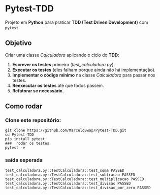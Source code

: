 # Pytest-TDD

Projeto em **Python** para praticar **TDD (Test Driven Development)** com `pytest`.

## Objetivo
Criar uma classe *Calculadora* aplicando o ciclo do **TDD**:

1. **Escrever os testes** primeiro (*test_calculadora.py*).
2. **Executar os testes** (eles falham porque ainda não há implementação).
3. **Implementar o código mínimo** na classe *Calculadora* para passar nos testes.
4. **Reexecutar os testes** até que todos passem.
5. **Refatorar se necessário**.


## Como rodar

### Clone este repositório:
    git clone https://github.com/MarceloSwap/Pytest-TDD.git
    cd Pytest-TDD
    pip install pytest
    ###  rodar os testes
    pytest -v

### saída esperada
    test_calculadora.py::TestCalculadora::test_soma PASSED
    test_calculadora.py::TestCalculadora::test_subtracao PASSED
    test_calculadora.py::TestCalculadora::test_multiplicacao PASSED
    test_calculadora.py::TestCalculadora::test_divisao PASSED
    test_calculadora.py::TestCalculadora::test_divisao_por_zero PASSED

